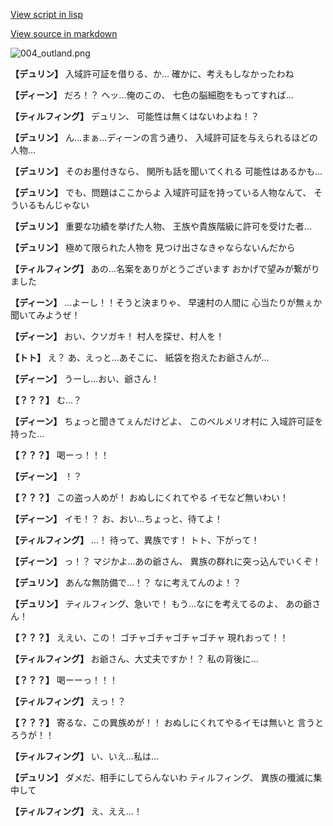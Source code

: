[View script in lisp](../scripts/1420101.txt)

[View source in markdown](1420101.md)

![004_outland.png](../images/backgrounds/004_outland.png)

**【デュリン】**
入域許可証を借りる、か…
確かに、考えもしなかったわね

**【ディーン】**
だろ！？
ヘッ…俺のこの、
七色の脳細胞をもってすれば…

**【ティルフィング】**
デュリン、
可能性は無くはないわよね！？

**【デュリン】**
ん…まぁ…ディーンの言う通り、
入域許可証を与えられるほどの人物…

**【デュリン】**
そのお墨付きなら、
関所も話を聞いてくれる
可能性はあるかも…

**【デュリン】**
でも、問題はここからよ
入域許可証を持っている人物なんて、
そういるもんじゃない

**【デュリン】**
重要な功績を挙げた人物、
王族や貴族階級に許可を受けた者…

**【デュリン】**
極めて限られた人物を
見つけ出さなきゃならないんだから

**【ティルフィング】**
あの…名案をありがとうございます
おかげで望みが繋がりました

**【ディーン】**
…よーし！！そうと決まりゃ、
早速村の人間に
心当たりが無ぇか聞いてみようぜ！

**【ディーン】**
おい、クソガキ！
村人を探せ、村人を！

**【トト】**
え？
あ、えっと…あそこに、
紙袋を抱えたお爺さんが…

**【ディーン】**
うーし…おい、爺さん！

**【？？？】**
む…？

**【ディーン】**
ちょっと聞きてぇんだけどよ、
このベルメリオ村に
入域許可証を持った…

**【？？？】**
喝ーっ！！！

**【ディーン】**
！？

**【？？？】**
この盗っ人めが！
おぬしにくれてやる
イモなど無いわい！

**【ディーン】**
イモ！？
お、おい…ちょっと、待てよ！

**【ティルフィング】**
…！
待って、異族です！
トト、下がって！

**【ディーン】**
っ！？
マジかよ…あの爺さん、
異族の群れに突っ込んでいくぞ！

**【デュリン】**
あんな無防備で…！？
なに考えてんのよ！？

**【デュリン】**
ティルフィング、急いで！
もう…なにを考えてるのよ、
あの爺さん！

**【？？？】**
ええい、この！
ゴチャゴチャゴチャゴチャ
現れおって！！

**【ティルフィング】**
お爺さん、大丈夫ですか！？
私の背後に…

**【？？？】**
喝ーーっ！！！

**【ティルフィング】**
えっ！？

**【？？？】**
寄るな、この異族めが！！
おぬしにくれてやるイモは無いと
言うとろうが！！

**【ティルフィング】**
い、いえ…私は…

**【デュリン】**
ダメだ、相手にしてらんないわ
ティルフィング、
異族の殲滅に集中して

**【ティルフィング】**
え、ええ…！